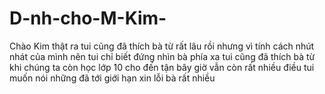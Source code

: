 # D-nh-cho-M-Kim-
Chào Kim thật ra tui cũng đã thích bà từ rất lâu rồi nhưng vì tính cách nhút nhát của mình nên tui chỉ biết đứng nhìn bà phía xa tui cũng đã thích bà từ khi chúng ta còn học lớp 10 cho đến tận bây giờ vẫn còn rất nhiều điều tui muốn nói những đã tới giới hạn xin lỗi bà rất nhiều 

